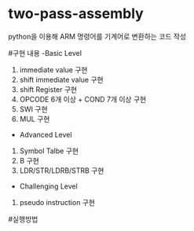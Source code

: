 # two-pass-assembly
python을 이용해 ARM 명령어를 기계어로 변환하는 코드 작성

#구현 내용
-Basic Level
1. immediate value 구현
2. shift immediate value 구현
3. shift Register 구현
4. OPCODE 6개 이상 + COND 7개 이상 구현
5. SWI 구현
6. MUL 구현

- Advanced Level
1. Symbol Talbe 구현
2. B 구현
3. LDR/STR/LDRB/STRB 구현

- Challenging Level
1. pseudo instruction 구현

#실행방법
